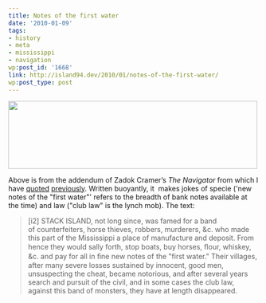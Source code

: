 ```yaml
---
title: Notes of the first water
date: '2010-01-09'
tags:
- history
- meta
- mississippi
- navigation
wp:post_id: '1668'
link: http://island94.dev/2010/01/notes-of-the-first-water/
wp:post_type: post
---
```


<img class="aligncenter size-medium wp-image-1669" title="The Navigator: Stack Island Text" src="http://www.island94.org/wp-content/uploads/2010/01/navigator-stack-island-500x136.png" alt="" width="500" height="136" />

Above is from the addendum of Zadok Cramer’s <em>The Navigator</em> from which I have <a href="http://www.island94.org/2009/10/an-ample-account/">quoted</a> <a href="http://www.island94.org/2009/10/not-another-rogues-nest/">previously</a>. Written buoyantly, it  makes jokes of specie ('new notes of the "first water"' refers to the breadth of bank notes available at the time) and law ("club law" is the lynch mob). The text:
<blockquote>[i2] STACK ISLAND, not long since, was famed for a band of counterfeiters, horse thieves, robbers, murderers, &amp;c. who made this part of the Mississippi a place of manufacture and deposit. From hence they would sally forth, stop boats, buy horses, ﬂour, whiskey, &amp;c. and pay for all in ﬁne new notes of the "first water." Their villages, after many severe losses sustained by innocent, good men, unsuspecting the cheat, became notorious, and after several years search and pursuit of the civil, and in some cases the club law, against this band of monsters, they have at length disappeared.</blockquote>
